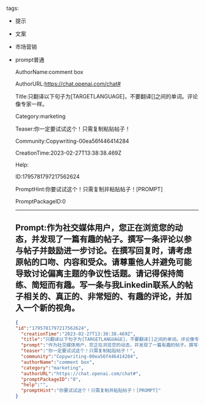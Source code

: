   tags: 
- 提示
- 文案
- 市场营销
- prompt普通

  AuthorName:comment box

  AuthorURL:https://chat.openai.com/chat#

  Title:只翻译以下句子为[TARGETLANGUAGE]，不要翻译[]之间的单词。评论像专家一样。

  Category:marketing

  Teaser:你一定要试试这个！只需复制粘贴帖子！

  Community:Copywriting-00ea56f446414284

  CreationTime:2023-02-27T13:38:38.469Z

  Help:

  ID:1795781797217562624

  PromptHint:你要试试这个！只需复制并粘贴帖子！[PROMPT]

  PromptPackageID:0

  ---

  ## Prompt:作为社交媒体用户，您正在浏览您的动态，并发现了一篇有趣的帖子。撰写一条评论以参与帖子并鼓励进一步讨论。在撰写回复时，请考虑原帖的口吻、内容和受众。请尊重他人并避免可能导致讨论偏离主题的争议性话题。请记得保持简练、简短而有趣。写一条与我Linkedin联系人的帖子相关的、真正的、非常短的、有趣的评论，并加入一个新的视角。

  ```json
  {
  "id":"1795781797217562624",
    "creationTime":"2023-02-27T13:38:38.469Z",
    "title":"只翻译以下句子为[TARGETLANGUAGE]，不要翻译[]之间的单词。评论像专家一样。",
    "prompt":"作为社交媒体用户，您正在浏览您的动态，并发现了一篇有趣的帖子。撰写一条评论以参与帖子并鼓励进一步讨论。在撰写回复时，请考虑原帖的口吻、内容和受众。请尊重他人并避免可能导致讨论偏离主题的争议性话题。请记得保持简练、简短而有趣。写一条与我Linkedin联系人的帖子相关的、真正的、非常短的、有趣的评论，并加入一个新的视角。",
    "teaser":"你一定要试试这个！只需复制粘贴帖子！",
    "community":"Copywriting-00ea56f446414284",
    "authorName":"comment box",
    "category":"marketing",
    "authorURL":"https://chat.openai.com/chat#",
    "promptPackageID":"0",
    "help":"",
    "promptHint":"你要试试这个！只需复制并粘贴帖子！[PROMPT]"
  }
  ```
